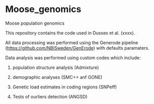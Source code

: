 # Moose_genomics
Moose population genomics

This repository contains the code used in Dussex et al. (xxxx). 

All data processing was performed using the Generode pipeline (https://github.com/NBISweden/GenErode) with defaults paramaters. 

Data analysis was performed using custom codes which include:

1. population structure analysis (Admixture)

2. demographic analyses (SMC++ anf GONE)

3. Genetic load estimates in coding regions (SNPeff)

4. Tests of ourliers detection (ANGSD)
